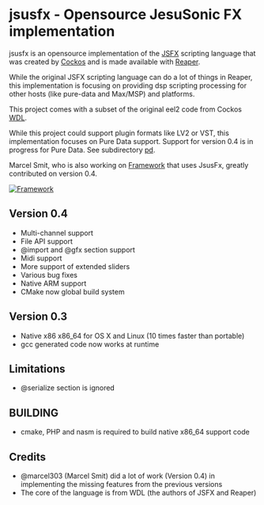 jsusfx -  Opensource JesuSonic FX implementation
================================================
jsusfx is an opensource implementation of the [JSFX](http://www.reaper.fm/sdk/js/js.php) 
scripting language that was created by [Cockos](http://www.cockos.com/jesusonic/) and
is made available with [Reaper](http://www.reaper.fm).

While the original JSFX scripting language can do a lot of things in Reaper, this 
implementation is focusing on providing dsp scripting processing for other hosts
(like pure-data and Max/MSP) and platforms.

This project comes with a subset of the original eel2 code from Cockos 
[WDL](http://www.cockos.com/wdl).

While this project could support plugin formats like LV2 or VST, this 
implementation focuses on Pure Data support. Support for version 0.4 is
in progress for Pure Data. See subdirectory [pd](pd).

Marcel Smit, who is also working on [Framework](https://github.com/marcel303/framework) 
that uses JsusFx, greatly contributed on version 0.4. 

[![Framework](https://img.youtube.com/vi/7f9fOeBecaY/0.jpg)](https://www.youtube.com/watch?v=7f9fOeBecaY)

Version 0.4
-----------
* Multi-channel support
* File API support
* @import and @gfx section support
* Midi support
* More support of extended sliders
* Various bug fixes
* Native ARM support
* CMake now global build system

Version 0.3
-----------
* Native x86 x86_64 for OS X and Linux (10 times faster than portable)
* gcc generated code now works at runtime

Limitations
-----------
* @serialize section is ignored

BUILDING
--------
* cmake, PHP and nasm is required to build native x86_64 support code

Credits
-------
* @marcel303 (Marcel Smit) did a lot of work (Version 0.4) in implementing the missing features from the previous versions
* The core of the language is from WDL (the authors of JSFX and Reaper)
